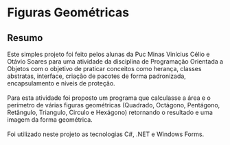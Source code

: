 # Figuras Geométricas
## Resumo
Este simples projeto foi feito pelos alunas da Puc Minas Vinícius Célio e Otávio Soares para uma atividade da disciplina de Programação Orientada a Objetos com o objetivo de praticar conceitos como herança, classes abstratas, interface, criação de pacotes de forma padronizada, encapsulamento e níveis de proteção.
<br><br>
Para esta atividade foi proposto um programa que calculasse a área e o perímetro de várias figuras geométricas (Quadrado, Octágono, Pentágono, Retângulo, Triangulo, Circulo e Hexágono) retornando o resultado e uma imagem da forma geométrica.
<br><br>
Foi utilizado neste projeto as tecnologias C#, .NET e Windows Forms.
